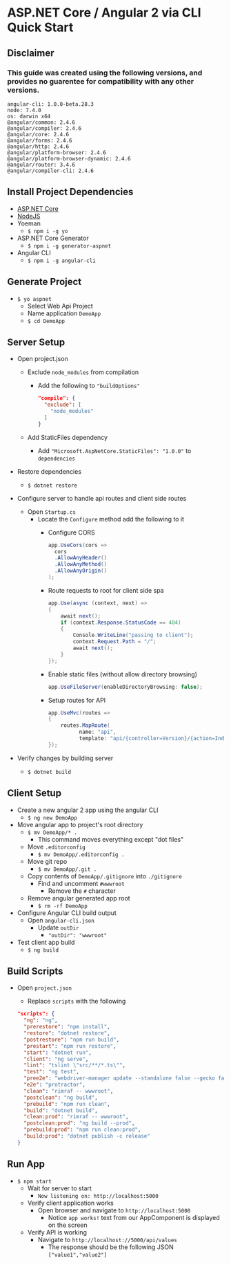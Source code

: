 # ASP.NET Core / Angular 2 via CLI Quick Start

## Disclaimer

### This guide was created using the following versions, and provides no guarentee for compatibility with any other versions. 

```text
angular-cli: 1.0.0-beta.28.3
node: 7.4.0
os: darwin x64
@angular/common: 2.4.6
@angular/compiler: 2.4.6
@angular/core: 2.4.6
@angular/forms: 2.4.6
@angular/http: 2.4.6
@angular/platform-browser: 2.4.6
@angular/platform-browser-dynamic: 2.4.6
@angular/router: 3.4.6
@angular/compiler-cli: 2.4.6
```

## Install Project Dependencies

- [ASP.NET Core](https://www.microsoft.com/net/core)
- [NodeJS](https://nodejs.org)
- Yoeman
  - `$ npm i -g yo`
- ASP.NET Core Generator
  - `$ npm i -g generator-aspnet`
- Angular CLI
  - `$ npm i -g angular-cli`


## Generate Project

- `$ yo aspnet`
  - Select Web Api Project
  - Name application `DemoApp`
  - `$ cd DemoApp`

## Server Setup

- Open project.json
  - Exclude `node_modules` from compilation
    - Add the following to `"buildOptions"`   
    
        ```json
        "compile": {
          "exclude": [
            "node_modules"
          ]
        }
        ```
        
  - Add StaticFiles dependency
    - Add `"Microsoft.AspNetCore.StaticFiles": "1.0.0"` to `dependencies`
- Restore dependencies
  - `$ dotnet restore`
- Configure server to handle api routes and client side routes
  - Open `Startup.cs` 
    - Locate the `Configure` method add the following to it
      - Configure CORS
      
        ```C#
        app.UseCors(cors =>
          cors
          .AllowAnyHeader()
          .AllowAnyMethod()
          .AllowAnyOrigin()
        );
        ```
      - Route requests to root for client side spa       
      
        ```C#
        app.Use(async (context, next) =>
        {
            await next();
            if (context.Response.StatusCode == 404)
            {
                Console.WriteLine("passing to client");
                context.Request.Path = "/";
                await next();
            }
        });
        ```
        
      - Enable static files (without allow directory browsing)        
      
        ```C#
        app.UseFileServer(enableDirectoryBrowsing: false);
        ```
        
      - Setup routes for API        
      
        ```C#
        app.UseMvc(routes =>
        {
            routes.MapRoute(
                  name: "api",
                  template: "api/{controller=Version}/{action=Index}/{id?}");
        });
        ```
        
- Verify changes by building server
  - `$ dotnet build`

## Client Setup

- Create a new angular 2 app using the angular CLI
  - `$ ng new DemoApp`
- Move angular app to project's root directory
  - `$ mv DemoApp/* .`
    - This command moves everything except "dot files"
  - Move `.editorconfig`
    - `$ mv DemoApp/.editorconfig .`
  - Move git repo
    - `$ mv DemoApp/.git .`
  - Copy contents of `DemoApp/.gitignore` into `./gitignore`
    - Find and uncomment `#wwwroot`
      - Remove the `#` character
  - Remove angular generated app root
    - `$ rm -rf DemoApp`
- Configure Angular CLI build output
  - Open `angular-cli.json`
    - Update `outDir`
      - `"outDir": "wwwroot"`
- Test client app build
  - `$ ng build`

## Build Scripts

- Open `project.json`
  - Replace `scripts` with the following       
  
  ```json
  "scripts": {
    "ng": "ng",
    "prerestore": "npm install",
    "restore": "dotnet restore",
    "postrestore": "npm run build",
    "prestart": "npm run restore",
    "start": "dotnet run",
    "client": "ng serve",
    "lint": "tslint \"src/**/*.ts\"",
    "test": "ng test",
    "pree2e": "webdriver-manager update --standalone false --gecko false",
    "e2e": "protractor",
    "clean": "rimraf -- wwwroot",
    "postclean": "ng build",
    "prebuild": "npm run clean",
    "build": "dotnet build",
    "clean:prod": "rimraf -- wwwroot",
    "postclean:prod": "ng build --prod",
    "prebuild:prod": "npm run clean:prod",
    "build:prod": "dotnet publish -c release"
  }
  ```
  

## Run App

- `$ npm start`
  - Wait for server to start
    - `Now listening on: http://localhost:5000`
  - Verify client application works
    - Open browser and navigate to `http://localhost:5000`
      - Notice `app works!` text from our AppComponent is displayed on the screen
  - Verify API is working
    - Navigate to `http://localhost://5000/api/values`
      - The response should be the following JSON `["value1","value2"]`

